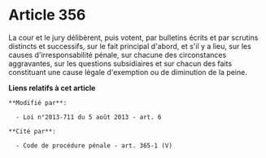 # Article 356

La cour et le jury délibèrent, puis votent, par bulletins écrits et par scrutins distincts et successifs, sur le fait
principal d'abord, et s'il y a lieu, sur les causes d'irresponsabilité pénale, sur chacune des circonstances aggravantes, sur
les questions subsidiaires et sur chacun des faits constituant une cause légale d'exemption ou de diminution de la peine.

**Liens relatifs à cet article**

	**Modifié par**:

	  - Loi n°2013-711 du 5 août 2013 - art. 6

	**Cité par**:

	  - Code de procédure pénale - art. 365-1 (V)
